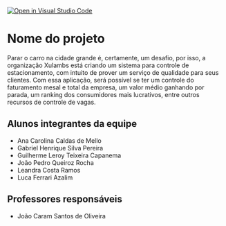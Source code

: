 [![Open in Visual Studio Code](https://classroom.github.com/assets/open-in-vscode-718a45dd9cf7e7f842a935f5ebbe5719a5e09af4491e668f4dbf3b35d5cca122.svg)](https://classroom.github.com/online_ide?assignment_repo_id=12207046&assignment_repo_type=AssignmentRepo)
# Nome do projeto
Parar o carro na cidade grande é, certamente, um desafio, por isso, a organização Xulambs está criando um sistema para controle de estacionamento, com intuito de prover um serviço de qualidade para seus clientes. Com essa aplicação, será possível se ter um controle do faturamento mesal e total da empresa, um valor médio ganhando por parada, um ranking dos consumidores mais lucrativos, entre outros recursos de controle de vagas.

## Alunos integrantes da equipe

* Ana Carolina Caldas de Mello
* Gabriel Henrique Silva Pereira
* Guilherme Leroy Teixeira Capanema
* João Pedro Queiroz Rocha
* Leandra Costa Ramos
* Luca Ferrari Azalim

## Professores responsáveis

* João Caram Santos de Oliveira

